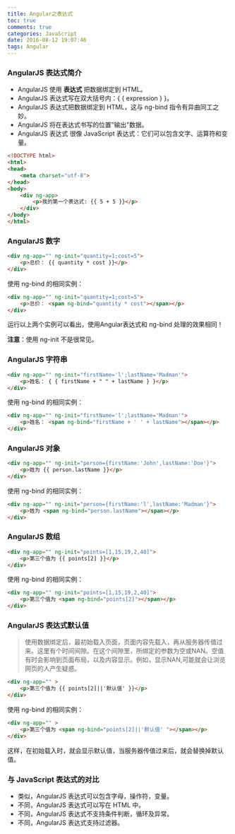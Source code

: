 ```yaml
---
title: Angular之表达式
toc: true
comments: true
categories: JavaScript
date: 2016-08-12 19:07:46
tags: Angular
---
```


### AngularJS 表达式简介
* AngularJS 使用 **表达式** 把数据绑定到 HTML。
* AngularJS 表达式写在双大括号内：{ { expression } }。
* AngularJS 表达式把数据绑定到 HTML，这与 ng-bind 指令有异曲同工之妙。
* AngularJS 将在表达式书写的位置"输出"数据。
* AngularJS 表达式 很像 JavaScript 表达式：它们可以包含文字、运算符和变量。
<!-- more -->
```html
<!DOCTYPE html>
<html>
<head>
    <meta charset="utf-8">
</head>
<body>
    <div ng-app>
        <p>我的第一个表达式: {{ 5 + 5 }}</p>
    </div>
</body>
</html>
```

### AngularJS 数字

```html
<div ng-app="" ng-init="quantity=1;cost=5">
    <p>总价： {{ quantity * cost }}</p>
</div>
```

使用 ng-bind 的相同实例：

```html
<div ng-app="" ng-init="quantity=1;cost=5">
    <p>总价： <span ng-bind="quantity * cost"></span></p>
</div>
```
运行以上两个实例可以看出，使用Angular表达式和 ng-bind 处理的效果相同！

**注意**：使用 ng-init 不是很常见。

### AngularJS 字符串

```html
<div ng-app="" ng-init="firstName='l';lastName='Madman'">
    <p>姓名： { { firstName + " " + lastName } }</p>
</div>
```
使用 ng-bind 的相同实例：

```html
<div ng-app="" ng-init="firstName='l';lastName='Madman'">
    <p>姓名： <span ng-bind="firstName + ' ' + lastName"></span></p>
</div>
```

### AngularJS 对象

```html
<div ng-app="" ng-init="person={firstName:'John',lastName:'Doe'}">
    <p>姓为 {{ person.lastName }}</p>
</div>
```
使用 ng-bind 的相同实例：

```html
<div ng-app="" ng-init="person={firstName:'l',lastName:'Madman'}">
    <p>姓为 <span ng-bind="person.lastName"></span></p>
</div>
```
### AngularJS 数组

```html
<div ng-app="" ng-init="points=[1,15,19,2,40]">
    <p>第三个值为 {{ points[2] }}</p>
</div>
```
使用 ng-bind 的相同实例：

```html
<div ng-app="" ng-init="points=[1,15,19,2,40]">
    <p>第三个值为 <span ng-bind="points[2]"></span></p>
</div>
```

### AngularJS 表达式默认值
>使用数据绑定后，最初始载入页面，页面内容先载入，再从服务器传值过来。这里有个时间间隙。在这个间隙里，所绑定的参数为空或NAN。空值有时会影响到页面布局，以及内容显示。例如，显示NAN,可能就会让浏览网页的人产生疑惑。

```html
<div ng-app="" >
    <p>第三个值为 {{ points[2]||'默认值' }}</p>
</div>
```
使用 ng-bind 的相同实例：

```html
<div ng-app="" >
    <p>第三个值为 <span ng-bind="points[2]||'默认值' "></span></p>
</div>
```
这样，在初始载入时，就会显示默认值，当服务器传值过来后，就会替换掉默认值。

### 与 JavaScript 表达式的对比
* 类似，AngularJS 表达式可以包含字母，操作符，变量。
* 不同，AngularJS 表达式可以写在 HTML 中。
* 不同，AngularJS 表达式不支持条件判断，循环及异常。
* 不同，AngularJS 表达式支持过滤器。

                          
